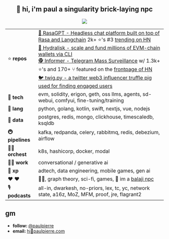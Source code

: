 <h2 align="center">👋 hi, i'm paul a singularity brick-laying npc</h2> 

<p align="center">
    <img src="https://media.tenor.com/LygaN3rh1_EAAAAC/morty-evil.gif" align="center"/>
</p>

| | |
|---------------|-----|
| ⭐️ **repos**   | [💬 RasaGPT - Headless chat platform built on top of Rasa and Langchain](https://github.com/paulpierre/RasaGPT) 2k+ ⭐️'s #3 [trending on HN](https://news.ycombinator.com/item?id=35859344#35861240) <br> [ 🐙 Hydralisk - scale and fund millions of EVM-chain wallets via CLI](https://github.com/paulpierre/hydralisk) <br> [ 🕵️ Informer - Telegram Mass Surveillance](https://github.com/paulpierre/informer) w/ 1.3k+ ⭐️'s and 170+ ⑂ featured on the [frontpage of HN](https://news.ycombinator.com/item?id=21750353) <br> [ 🐦 twig.py - a twitter web3 influencer truffle pig used for finding engaged users](https://github.com/paulpierre/twig) |
| 🧠 **tech**  | evm, solidity, erigon, geth, oss llms, agents, sd-webui, comfyui, fine-tuning/training |
| 💬 **lang**   | python, golang, kotlin, swift, nextjs, vue, nodejs |
| 💽 **data**    | postgres, redis, mongo, clickhouse, timescaledb, ksqldb |
| 🚇 **pipelines** | kafka, redpanda, celery, rabbitmq, redis, debezium, airflow |
| 🧑‍🍳 **orchest**    | k8s, hashicorp, docker, modal |
| 👷‍♂️ **work**  | conversational / generative ai |
| 🌱 **xp**  | adtech, data engineering, mobile games, gen ai |
| ❤️ **❤️** | 🐍🎷, graph theory, sci-fi, games, 🤖 im a [balaji npc](https://thenetworkstate.com/) |
| 🎙️ **podcasts** | all-in, dwarkesh, no-priors, lex, tc, yc, network state, a16z, MoZ, MFM, proof, jre, flagrant2 |



## gm

<ul>
  <li><b>follow: </b> <a href="https://twitter.com/paulpierre" target="_blank">@paulpierre</a></li>
  <li><b>email: </b> <a href="#">hi🍜paulpierre.com</a></li>
</ul>

